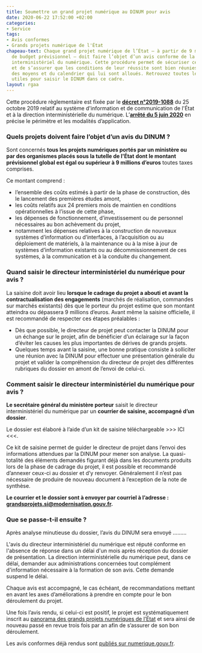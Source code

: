 ```yaml
---
title: Soumettre un grand projet numérique au DINUM pour avis
date: 2020-06-22 17:52:00 +02:00
categories:
- Service
tags:
- Avis conformes
- Grands projets numérique de l'État
chapeau-text: Chaque grand projet numérique de l’État – à partir de 9 millions d’euros
  de budget prévisionnel – doit faire l’objet d’un avis conforme de la part du directeur
  interministériel du numérique. Cette procédure permet de sécuriser ces grands projets
  et de s’assurer que les conditions de leur réussite sont bien réunies, dans le respect
  des moyens et du calendrier qui lui sont alloués. Retrouvez toutes les informations
  utiles pour saisir le DINUM dans ce cadre.
layout: rgaa
---
```


Cette procédure règlementaire est fixée par le **[décret n°2019-1088](https://www.legifrance.gouv.fr/affichTexte.do?cidTexte=JORFTEXT000039281619&dateTexte=20200612)** du 25 octobre 2019 relatif au système d'information et de communication de l'État et à la direction interministérielle du numérique. L’**[arrêté du 5 juin 2020](/uploads/arrete_5juin2020_article3_decret-2019-1088.pdf)** en précise le périmètre et les modalités d’application.

### Quels projets doivent faire l’objet d’un avis du DINUM ?

Sont concernés **tous les projets numériques portés par un ministère ou par des organismes placés sous la tutelle de l'État** **dont le montant prévisionnel global est égal ou supérieur à 9 millions d’euros** toutes taxes comprises.

Ce montant comprend :

* l’ensemble des coûts estimés à partir de la phase de construction, dès le lancement des premières études amont,
* les coûts relatifs aux 24 premiers mois de maintien en conditions opérationnelles à l’issue de cette phase,
* les dépenses de fonctionnement, d’investissement ou de personnel nécessaires au bon achèvement du projet,
* notamment les dépenses relatives à la construction de nouveaux systèmes d’information ou d’interfaces, à l’acquisition ou au déploiement de matériels, à la maintenance ou à la mise à jour de systèmes d’information existants ou au décommissionnement de ces systèmes, à la communication et à la conduite du changement.

### Quand saisir le directeur interministériel du numérique pour avis ?

La saisine doit avoir lieu **lorsque le cadrage du projet a abouti et avant la contractualisation des engagements** (marchés de réalisation, commandes sur marchés existants) dès que le porteur du projet estime que son montant atteindra ou dépassera 9 millions d’euros. Avant même la saisine officielle, il est recommandé de respecter ces étapes préalables :

* Dès que possible, le directeur de projet peut contacter la DINUM pour un échange sur le projet, afin de bénéficier d’un éclairage sur la façon d’éviter les causes les plus importantes de dérives de grands projets.
* Quelques temps avant la saisine, une bonne pratique consiste à solliciter une réunion avec la DINUM pour effectuer une présentation générale du projet et valider la compréhension du directeur de projet des différentes rubriques du dossier en amont de l’envoi de celui-ci.

### Comment saisir le directeur interministériel du numérique pour avis ?

**Le secrétaire général du ministère porteur** saisit le directeur interministériel du numérique par un **courrier de saisine, accompagné d’un dossier**.

Le dossier est élaboré à l’aide d’un kit de saisine téléchargeable >>> ICI <<<.

Ce kit de saisine permet de guider le directeur de projet dans l’envoi des informations attendues par la DINUM pour mener son analyse. La quasi-totalité des éléments demandés figurant déjà dans les documents produits lors de la phase de cadrage du projet, il est possible et recommandé d’annexer ceux-ci au dossier et d’y renvoyer. Généralement il n’est pas nécessaire de produire de nouveau document à l’exception de la note de synthèse.

**Le courrier et le dossier sont à envoyer par courriel à l’adresse : [grandsprojets.si@modernisation.gouv.fr](mailto:grandsprojets.si@modernisation.gouv.fr).**

### Que se passe-t-il ensuite ?

Après analyse minutieuse du dossier, l’avis du DINUM sera envoyé ………

L'avis du directeur interministériel du numérique est réputé conforme en l'absence de réponse dans un délai d'un mois après réception du dossier de présentation. La direction interministérielle du numérique peut, dans ce délai, demander aux administrations concernées tout complément d'information nécessaire à la formation de son avis. Cette demande suspend le délai.

Chaque avis est accompagné, le cas échéant, de recommandations mettant en avant les axes d’améliorations à prendre en compte pour le bon déroulement du projet.

Une fois l’avis rendu, si celui-ci est positif, le projet est systématiquement inscrit au [panorama des grands projets numériques de l’État](https://www.numerique.gouv.fr/publications/panorama-grands-projets-si/) et sera ainsi de nouveau passé en revue trois fois par an afin de s’assurer de son bon déroulement.

Les avis conformes déjà rendus sont [publiés sur numerique.gouv.fr](https://www.numerique.gouv.fr/publications/avis-conformes).
